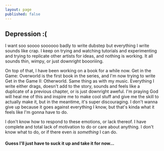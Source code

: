 ```yaml
---
layout: page
published: false
---
```


<h2>Depression :(</h2>
<p>I want soo soooo soooooo badly to write dubstep but everything I write sounds like crap. I keep on trying and watching tutorials and experimenting and trying to replicate other artists for ideas, and nothing is working. It all sounds thin, wimpy, or just downright boooriiing.</p>
<p>On top of that, I have been working on a book for a while now. Get in the Game: Overworld is the first book in the series, and I'm now trying to write Get in the Game II: Otherworld. Same thing as with my music. Everything I write either drags, doesn't add to the story, sounds and feels like a duplicate of a previous chapter, or is just downright aweful. I'm praying God will heal me of this and inspire me to make cool stuff and give me the skill to actually make it, but in the meantime, it's super discouraging. I don't wanna give up because it goes against everything I know, but that's kinda what it feels like I'm gonna have to do.</p>
<p>I don't know how to respond to these emotions, or lack thereof. I have complete and total lack of motivation to do or care about anything. I don't know what to do, or if there even <i>is something</i> I can do.</p>
<h4>Guess I'll just have to suck it up and take it for now...</h4>
